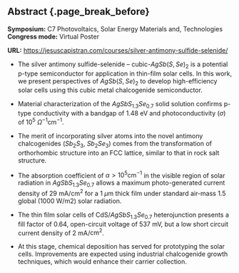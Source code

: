 ## Abstract {.page_break_before}

**Symposium:** C7 Photovoltaics, Solar Energy Materials and, Technologies  
**Congress mode:** Virtual Poster

**URL:** <https://jesuscapistran.com/courses/silver-antimony-sulfide-selenide/>

* The silver antimony sulfide-selenide – cubic-$AgSb(S,Se)_2$ is a potential p-type semiconductor for application in thin-film solar cells. In this work, we present perspectives of $AgSb(S,Se)_2$ to develop high-efficiency solar cells using this cubic metal chalcogenide semiconductor.

* Material characterization of the $AgSbS_{1.3}Se_{0.7}$ solid solution confirms p-type conductivity with a bandgap of 1.48 eV and photoconductivity $(\sigma$) of $10^5$  $\Omega^{-1} \text{cm}^{-1}$.

* The merit of incorporating silver atoms into the novel antimony chalcogenides ($Sb_2S_3$, $Sb_2Se_3$) comes from the transformation of orthorhombic structure into an FCC lattice, similar to that in rock salt structure.

* The absorption coefficient of $\alpha > 10^5 \text{cm}^{-1}$ in the visible region of solar radiation in $AgSbS_{1.3}Se_{0.7}$ allows a maximum photo-generated current density of 29 ${\text{mA}}/{\text{cm}^2}$ for a 1 $\mu\text{m}$ thick film under standard air-mass 1.5 global (1000 W/m2) solar radiation.

* The thin film solar cells of CdS/$AgSbS_{1.3}Se_{0.7}$ heterojunction presents a fill factor of 0.64, open-circuit voltage of 537 mV, but a low short circuit current density of 2 mA/$\text{cm}^2$.

* At this stage, chemical deposition has served for prototyping the solar cells. Improvements are expected using industrial chalcogenide growth techniques, which would enhance their carrier collection.

